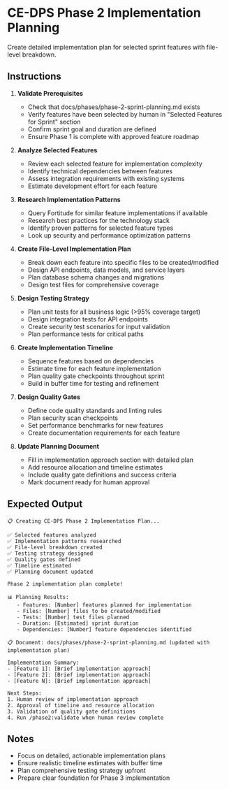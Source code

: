 # CE-DPS Phase 2 Implementation Planning

Create detailed implementation plan for selected sprint features with file-level breakdown.

## Instructions

1. **Validate Prerequisites**
   - Check that docs/phases/phase-2-sprint-planning.md exists
   - Verify features have been selected by human in "Selected Features for Sprint" section
   - Confirm sprint goal and duration are defined
   - Ensure Phase 1 is complete with approved feature roadmap

2. **Analyze Selected Features**
   - Review each selected feature for implementation complexity
   - Identify technical dependencies between features
   - Assess integration requirements with existing systems
   - Estimate development effort for each feature

3. **Research Implementation Patterns**
   - Query Fortitude for similar feature implementations if available
   - Research best practices for the technology stack
   - Identify proven patterns for selected feature types
   - Look up security and performance optimization patterns

4. **Create File-Level Implementation Plan**
   - Break down each feature into specific files to be created/modified
   - Design API endpoints, data models, and service layers
   - Plan database schema changes and migrations
   - Design test files for comprehensive coverage

5. **Design Testing Strategy**
   - Plan unit tests for all business logic (>95% coverage target)
   - Design integration tests for API endpoints
   - Create security test scenarios for input validation
   - Plan performance tests for critical paths

6. **Create Implementation Timeline**
   - Sequence features based on dependencies
   - Estimate time for each feature implementation
   - Plan quality gate checkpoints throughout sprint
   - Build in buffer time for testing and refinement

7. **Design Quality Gates**
   - Define code quality standards and linting rules
   - Plan security scan checkpoints
   - Set performance benchmarks for new features
   - Create documentation requirements for each feature

8. **Update Planning Document**
   - Fill in implementation approach section with detailed plan
   - Add resource allocation and timeline estimates
   - Include quality gate definitions and success criteria
   - Mark document ready for human approval

## Expected Output

```
📋 Creating CE-DPS Phase 2 Implementation Plan...

✅ Selected features analyzed
✅ Implementation patterns researched
✅ File-level breakdown created
✅ Testing strategy designed
✅ Quality gates defined
✅ Timeline estimated
✅ Planning document updated

Phase 2 implementation plan complete!

📊 Planning Results:
   - Features: [Number] features planned for implementation
   - Files: [Number] files to be created/modified
   - Tests: [Number] test files planned
   - Duration: [Estimated] sprint duration
   - Dependencies: [Number] feature dependencies identified

📋 Document: docs/phases/phase-2-sprint-planning.md (updated with implementation plan)

Implementation Summary:
- [Feature 1]: [Brief implementation approach]
- [Feature 2]: [Brief implementation approach]
- [Feature N]: [Brief implementation approach]

Next Steps:
1. Human review of implementation approach
2. Approval of timeline and resource allocation
3. Validation of quality gate definitions
4. Run /phase2:validate when human review complete
```

## Notes
- Focus on detailed, actionable implementation plans
- Ensure realistic timeline estimates with buffer time
- Plan comprehensive testing strategy upfront
- Prepare clear foundation for Phase 3 implementation